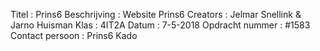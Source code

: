 Titel : Prins6
Beschrijving : Website Prins6
Creators : Jelmar Snellink & Jarno Huisman
Klas : 4IT2A
Datum : 7-5-2018
Opdracht nummer : #1583
Contact persoon : Prins6 Kado
